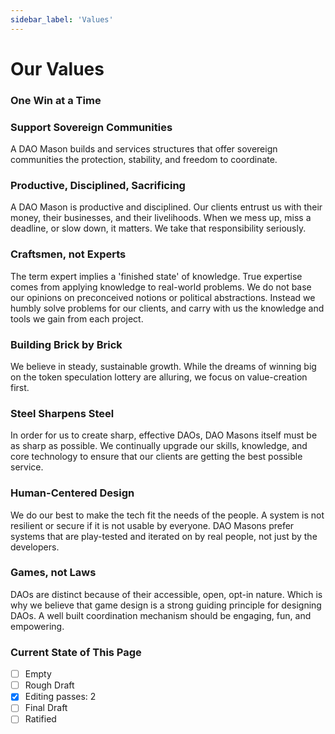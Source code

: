 ```yaml
---
sidebar_label: 'Values'
---
```


# Our Values

### One Win at a Time

### Support Sovereign Communities

A DAO Mason builds and services structures that offer sovereign communities the protection, stability, and freedom to coordinate.

### Productive, Disciplined, Sacrificing

A DAO Mason is productive and disciplined. Our clients entrust us with their money, their businesses, and their livelihoods. When we mess up, miss a deadline, or slow down, it matters. We take that responsibility seriously.

### Craftsmen, not Experts

The term expert implies a 'finished state' of knowledge. True expertise comes from applying knowledge to real-world problems. We do not base our opinions on preconceived notions or political abstractions. Instead we humbly solve problems for our clients, and carry with us the knowledge and tools we gain from each project.

### Building Brick by Brick

We believe in steady, sustainable growth. While the dreams of winning big on the token speculation lottery are alluring, we focus on value-creation first.

### Steel Sharpens Steel

In order for us to create sharp, effective DAOs, DAO Masons itself must be as sharp as possible. We continually upgrade our skills, knowledge, and core technology to ensure that our clients are getting the best possible service.

### Human-Centered Design

We do our best to make the tech fit the needs of the people. A system is not resilient or secure if it is not usable by everyone. DAO Masons prefer systems that are play-tested and iterated on by real people, not just by the developers.

### Games, not Laws

DAOs are distinct because of their accessible, open, opt-in nature. Which is why we believe that game design is a strong guiding principle for designing DAOs. A well built coordination mechanism should be engaging, fun, and empowering.

### Current State of This Page

- [ ] Empty
- [ ] Rough Draft
- [x] Editing passes: 2
- [ ] Final Draft
- [ ] Ratified
